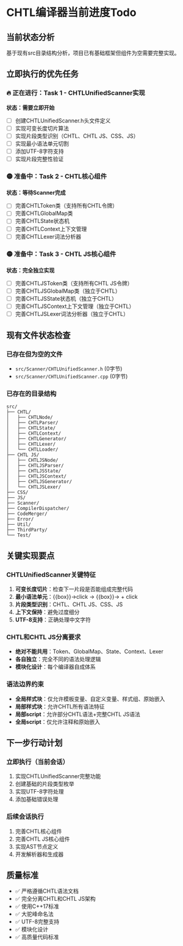# CHTL编译器当前进度Todo

## 当前状态分析
基于现有src目录结构分析，项目已有基础框架但组件为空需要完整实现。

## 立即执行的优先任务

### 🔥 正在进行：Task 1 - CHTLUnifiedScanner实现
**状态：需要立即开始**
- [ ] 创建CHTLUnifiedScanner.h头文件定义
- [ ] 实现可变长度切片算法
- [ ] 实现片段类型识别（CHTL、CHTL JS、CSS、JS）
- [ ] 实现最小语法单元切割
- [ ] 添加UTF-8字符支持
- [ ] 实现片段完整性验证

### 🟡 准备中：Task 2 - CHTL核心组件
**状态：等待Scanner完成**
- [ ] 完善CHTLToken类（支持所有CHTL令牌）
- [ ] 完善CHTLGlobalMap类
- [ ] 完善CHTLState状态机
- [ ] 完善CHTLContext上下文管理
- [ ] 完善CHTLLexer词法分析器

### 🟡 准备中：Task 3 - CHTL JS核心组件
**状态：完全独立实现**
- [ ] 完善CHTLJSToken类（支持所有CHTL JS令牌）
- [ ] 完善CHTLJSGlobalMap类（独立于CHTL）
- [ ] 完善CHTLJSState状态机（独立于CHTL）
- [ ] 完善CHTLJSContext上下文管理（独立于CHTL）
- [ ] 完善CHTLJSLexer词法分析器（独立于CHTL）

## 现有文件状态检查

### 已存在但为空的文件
- `src/Scanner/CHTLUnifiedScanner.h` (0字节)
- `src/Scanner/CHTLUnifiedScanner.cpp` (0字节)

### 已存在的目录结构
```
src/
├── CHTL/
│   ├── CHTLNode/
│   ├── CHTLParser/
│   ├── CHTLState/
│   ├── CHTLContext/
│   ├── CHTLGenerator/
│   ├── CHTLLexer/
│   └── CHTLLoader/
├── CHTL JS/
│   ├── CHTLJSNode/
│   ├── CHTLJSParser/
│   ├── CHTLJSState/
│   ├── CHTLJSContext/
│   ├── CHTLJSGenerator/
│   └── CHTLJSLexer/
├── CSS/
├── JS/
├── Scanner/
├── CompilerDispatcher/
├── CodeMerger/
├── Error/
├── Util/
├── ThirdParty/
└── Test/
```

## 关键实现要点

### CHTLUnifiedScanner关键特征
1. **可变长度切片**：检查下一片段是否能组成完整代码
2. **最小语法单元**：{{box}}->click → {{box}}-> + click
3. **片段类型识别**：CHTL、CHTL JS、CSS、JS
4. **上下文保持**：避免过度细分
5. **UTF-8支持**：正确处理中文字符

### CHTL和CHTL JS分离要求
- **绝对不能共用**：Token、GlobalMap、State、Context、Lexer
- **各自独立**：完全不同的语法处理逻辑
- **模块化设计**：每个编译器自成体系

### 语法边界约束
- **全局样式块**：仅允许模板变量、自定义变量、样式组、原始嵌入
- **局部样式块**：允许CHTL所有语法特征
- **局部script**：允许部分CHTL语法+完整CHTL JS语法
- **全局script**：仅允许注释和原始嵌入

## 下一步行动计划

### 立即执行（当前会话）
1. 实现CHTLUnifiedScanner完整功能
2. 创建基础的片段类型枚举
3. 实现UTF-8字符处理
4. 添加基础错误处理

### 后续会话执行
1. 完善CHTL核心组件
2. 完善CHTL JS核心组件  
3. 实现AST节点定义
4. 开发解析器和生成器

## 质量标准
- ✅ 严格遵循CHTL语法文档
- ✅ 完全分离CHTL和CHTL JS架构
- ✅ 使用C++17标准
- ✅ 大驼峰命名法
- ✅ UTF-8完整支持
- ✅ 模块化设计
- ✅ 高质量代码标准